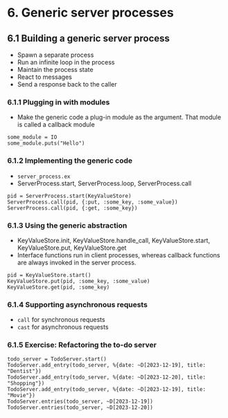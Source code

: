 # 6. Generic server processes
## 6.1 Building a generic server process
- Spawn a separate process
- Run an infinite loop in the process
- Maintain the process state
- React to messages
- Send a response back to the caller
### 6.1.1 Plugging in with modules
- Make the generic code a plug-in module as the argument. That module is called a callback module
```
some_module = IO
some_module.puts("Hello")
```
### 6.1.2 Implementing the generic code
- `server_process.ex`
- ServerProcess.start, ServerProcess.loop, ServerProcess.call
```
pid = ServerProcess.start(KeyValueStore)
ServerProcess.call(pid, {:put, :some_key, :some_value})
ServerProcess.call(pid, {:get, :some_key})
```
### 6.1.3 Using the generic abstraction
- KeyValueStore.init, KeyValueStore.handle_call, KeyValueStore.start, KeyValueStore.put, KeyValueStore.get
- Interface functions run in client processes, whereas callback functions are always invoked in the server process.
```
pid = KeyValueStore.start()
KeyValueStore.put(pid, :some_key, :some_value)
KeyValueStore.get(pid, :some_key)
```
### 6.1.4 Supporting asynchronous requests
- `call` for synchronous requests
- `cast` for asynchronous requests
### 6.1.5 Exercise: Refactoring the to-do server
```
todo_server = TodoServer.start()
TodoServer.add_entry(todo_server, %{date: ~D[2023-12-19], title: "Dentist"})
TodoServer.add_entry(todo_server, %{date: ~D[2023-12-20], title: "Shopping"})
TodoServer.add_entry(todo_server, %{date: ~D[2023-12-19], title: "Movie"})
TodoServer.entries(todo_server, ~D[2023-12-19])
TodoServer.entries(todo_server, ~D[2023-12-20])
```
